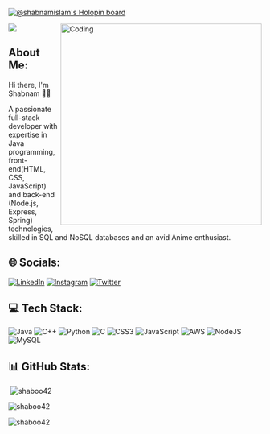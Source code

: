 [![@shabnamislam's Holopin board](https://holopin.io/api/user/board?user=shabnamislam)](https://holopin.io/@shabnamislam)

[![](https://visitcount.itsvg.in/api?id=shabnamislam&icon=2&color=0)](https://visitcount.itsvg.in)
<img align="right" alt="Coding" width="400" src="https://cdn.dribbble.com/users/2851002/screenshots/7736965/media/e08e0676dd54ae8715c2d72bbdd51eb2.gif">

## About Me:
Hi there, I'm Shabnam  🐱‍👤

A passionate full-stack developer with expertise in Java programming, front-end(HTML, CSS, JavaScript) and back-end (Node.js, Express, Spring) technologies,
skilled in SQL and NoSQL databases and an avid Anime enthusiast.


## 🌐 Socials:
 [![LinkedIn](https://img.shields.io/badge/LinkedIn-%230077B5.svg?logo=linkedin&logoColor=white)](https://linkedin.com/in/shabnamislam) [![Instagram](https://img.shields.io/badge/Instagram-%23E4405F.svg?logo=Instagram&logoColor=white)](https://instagram.com/i._shab) [![Twitter](https://img.shields.io/badge/Twitter-%231DA1F2.svg?logo=Twitter&logoColor=white)](https://twitter.com/ShabnamIsam) 

## 💻 Tech Stack:
![Java](https://img.shields.io/badge/java-%23ED8B00.svg?style=flat&logo=java&logoColor=white) ![C++](https://img.shields.io/badge/c++-%2300599C.svg?style=flat&logo=c%2B%2B&logoColor=white) ![Python](https://img.shields.io/badge/python-3670A0?style=flat&logo=python&logoColor=ffdd54) ![C](https://img.shields.io/badge/c-%2300599C.svg?style=flat&logo=c&logoColor=white) ![CSS3](https://img.shields.io/badge/css3-%231572B6.svg?style=flat&logo=css3&logoColor=white) ![JavaScript](https://img.shields.io/badge/javascript-%23323330.svg?style=flat&logo=javascript&logoColor=%23F7DF1E) ![AWS](https://img.shields.io/badge/AWS-%23FF9900.svg?style=flat&logo=amazon-aws&logoColor=white) ![NodeJS](https://img.shields.io/badge/node.js-6DA55F?style=flat&logo=node.js&logoColor=white) ![MySQL](https://img.shields.io/badge/mysql-%2300f.svg?style=flat&logo=mysql&logoColor=white)

## 📊 GitHub Stats:
<p>&nbsp;<img align="center" src="https://github-readme-stats.vercel.app/api?username=shaboo42&show_icons=true&locale=en" alt="shaboo42" /></p>

<p><img align="center" src="https://github-readme-stats.vercel.app/api/top-langs?username=shaboo42&show_icons=true&locale=en&layout=compact" alt="shaboo42" /></p>


<p><img align="center" src="https://github-readme-streak-stats.herokuapp.com/?user=shaboo42&" alt="shaboo42" /></p>


